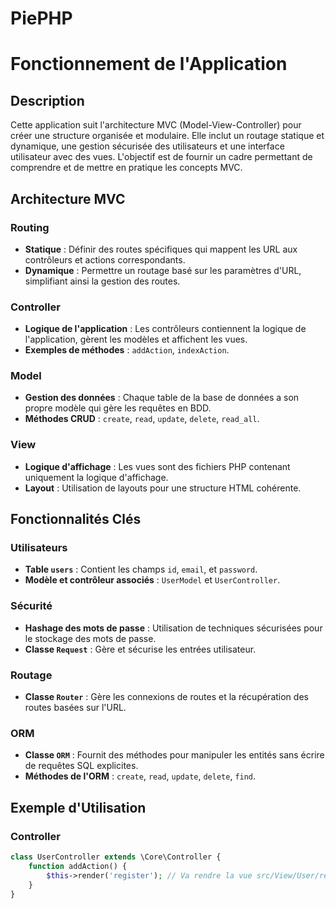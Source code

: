 # PiePHP

# Fonctionnement de l'Application

## Description

Cette application suit l'architecture MVC (Model-View-Controller) pour créer une structure organisée et modulaire. Elle inclut un routage statique et dynamique, une gestion sécurisée des utilisateurs et une interface utilisateur avec des vues. L'objectif est de fournir un cadre permettant de comprendre et de mettre en pratique les concepts MVC.

## Architecture MVC

### Routing
- **Statique** : Définir des routes spécifiques qui mappent les URL aux contrôleurs et actions correspondants.
- **Dynamique** : Permettre un routage basé sur les paramètres d'URL, simplifiant ainsi la gestion des routes.

### Controller
- **Logique de l'application** : Les contrôleurs contiennent la logique de l'application, gèrent les modèles et affichent les vues.
- **Exemples de méthodes** : `addAction`, `indexAction`.

### Model
- **Gestion des données** : Chaque table de la base de données a son propre modèle qui gère les requêtes en BDD.
- **Méthodes CRUD** : `create`, `read`, `update`, `delete`, `read_all`.

### View
- **Logique d'affichage** : Les vues sont des fichiers PHP contenant uniquement la logique d'affichage.
- **Layout** : Utilisation de layouts pour une structure HTML cohérente.

## Fonctionnalités Clés

### Utilisateurs
- **Table `users`** : Contient les champs `id`, `email`, et `password`.
- **Modèle et contrôleur associés** : `UserModel` et `UserController`.

### Sécurité
- **Hashage des mots de passe** : Utilisation de techniques sécurisées pour le stockage des mots de passe.
- **Classe `Request`** : Gère et sécurise les entrées utilisateur.

### Routage
- **Classe `Router`** : Gère les connexions de routes et la récupération des routes basées sur l'URL.

### ORM
- **Classe `ORM`** : Fournit des méthodes pour manipuler les entités sans écrire de requêtes SQL explicites.
- **Méthodes de l'ORM** : `create`, `read`, `update`, `delete`, `find`.

## Exemple d'Utilisation

### Controller
```php
class UserController extends \Core\Controller {
    function addAction() {
        $this->render('register'); // Va rendre la vue src/View/User/register.php
    }
}
